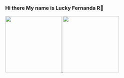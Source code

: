 ### Hi there My name is Lucky Fernanda R👋

<!--
**caklucky/caklucky** is a ✨ _special_ ✨ repository because its `README.md` (this file) appears on your GitHub profile.

Here are some ideas to get you started:

- 🔭 I’m currently working on ...
- 🌱 I’m currently learning ...
- 👯 I’m looking to collaborate on ...
- 🤔 I’m looking for help with ...
- 💬 Ask me about ...
- 📫 How to reach me: ...
- 😄 Pronouns: ...
- ⚡ Fun fact: ...
-->

<p align="left">
<a href="https://github.com/caklucky">
  <img height="180em" src="https://github-readme-stats-eight-theta.vercel.app/api?username=caklucky&show_icons=true&theme=algolia&include_all_commits=true&count_private=true"/>
  <img height="180em" src="https://github-readme-stats-eight-theta.vercel.app/api/top-langs/?username=caklucky&layout=compact&langs_count=8&theme=algolia"/>
</a>
</p>

